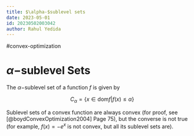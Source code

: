 ```yaml
---
title: $\alpha-$sublevel sets
date: 2023-05-01
id: 20230502003042
author: Rahul Yedida
---
```

#convex-optimization

# $\alpha-$sublevel Sets

The $\alpha-$sublevel set of a function $f$ is given by

$$
C_\alpha = \{x \in \text{dom} f | f(x) \leq \alpha \}
$$

Sublevel sets of a convex function are always convex (for proof, see [@boydConvexOptimization2004] Page 75), but the converse is not true (for example, $f(x) = -e^x$ is not convex, but all its sublevel sets are). 